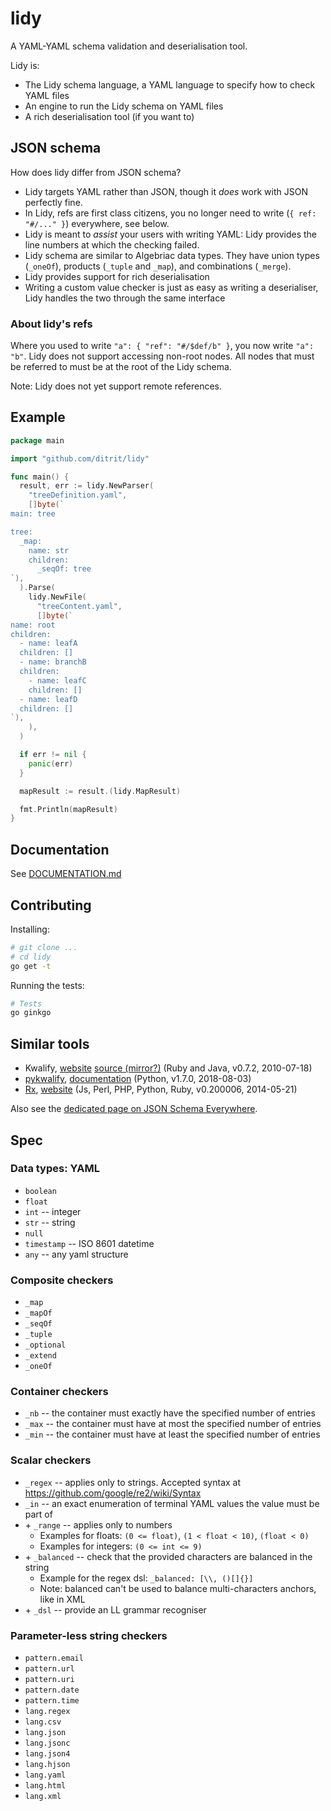 # lidy

A YAML-YAML schema validation and deserialisation tool.

Lidy is:

- The Lidy schema language, a YAML language to specify how to check YAML files
- An engine to run the Lidy schema on YAML files
- A rich deserialisation tool (if you want to)

## JSON schema

How does lidy differ from JSON schema?

- Lidy targets YAML rather than JSON, though it _does_ work with JSON perfectly fine.
- In Lidy, refs are first class citizens, you no longer need to write (`{ ref: "#/..." }`) everywhere, see below.
- Lidy is meant to _assist_ your users with writing YAML: Lidy provides the line numbers at which the checking failed.
- Lidy schema are similar to Algebriac data types. They have union types (`_oneOf`), products (`_tuple` and `_map`), and combinations (`_merge`).
- Lidy provides support for rich deserialisation
- Writing a custom value checker is just as easy as writing a deserialiser, Lidy
  handles the two through the same interface

### About lidy's refs

Where you used to write `"a": { "ref": "#/$def/b" }`, you now write `"a": "b"`. Lidy does not support accessing non-root nodes. All nodes that must be referred to must be at the root of the Lidy schema.

Note: Lidy does not yet support remote references.

## Example

```go
package main

import "github.com/ditrit/lidy"

func main() {
  result, err := lidy.NewParser(
    "treeDefinition.yaml",
    []byte(`
main: tree

tree:
  _map:
    name: str
    children:
      _seqOf: tree
`),
  ).Parse(
    lidy.NewFile(
      "treeContent.yaml",
      []byte(`
name: root
children:
  - name: leafA
  children: []
  - name: branchB
  children:
    - name: leafC
    children: []
  - name: leafD
  children: []
`),
    ),
  )

  if err != nil {
    panic(err)
  }

  mapResult := result.(lidy.MapResult)

  fmt.Println(mapResult)
}
```

## Documentation

See [DOCUMENTATION.md](./DOCUMENTATION.md)

## Contributing

Installing:

```sh
# git clone ...
# cd lidy
go get -t
```

Running the tests:

```sh
# Tests
go ginkgo
```

## Similar tools

- Kwalify, [website](http://www.kuwata-lab.com/kwalify/) [source (mirror?)]() (Ruby and Java, v0.7.2, 2010-07-18)
- [pykwalify](https://github.com/Grokzen/pykwalify), [documentation](https://pykwalify.readthedocs.io/en/master) (Python, v1.7.0, 2018-08-03)
- [Rx](https://github.com/rjbs/Rx), [website](http://rx.codesimply.com/) (Js, Perl, PHP, Python, Ruby, v0.200006, 2014-05-21)

Also see the [dedicated page on JSON Schema Everywhere](https://json-schema-everywhere.github.io/yaml).

## Spec

### Data types: YAML

- `boolean`
- `float`
- `int` -- integer
- `str` -- string
- `null`
- `timestamp` -- ISO 8601 datetime
- `any` -- any yaml structure

### Composite checkers

- `_map`
- `_mapOf`
- `_seqOf`
- `_tuple`
- `_optional`
- `_extend`
- `_oneOf`

### Container checkers

- `_nb` -- the container must exactly have the specified number of entries
- `_max` -- the container must have at most the specified number of entries
- `_min` -- the container must have at least the specified number of entries

### Scalar checkers

- `_regex` -- applies only to strings. Accepted syntax at https://github.com/google/re2/wiki/Syntax
- `_in` -- an exact enumeration of terminal YAML values the value must be part of
- \+ `_range` -- applies only to numbers
  - Examples for floats: `(0 <= float)`, `(1 < float < 10)`, `(float < 0)`
  - Examples for integers: `(0 <= int <= 9)`
- \+ `_balanced` -- check that the provided characters are balanced in the string
  - Example for the regex dsl: `_balanced: [\\, ()[]{}]`
  - Note: balanced can't be used to balance multi-characters anchors, like in XML
- \+ `_dsl` -- provide an LL grammar recogniser

### Parameter-less string checkers

- `pattern.email`
- `pattern.url`
- `pattern.uri`
- `pattern.date`
- `pattern.time`
- `lang.regex`
- `lang.csv`
- `lang.json`
- `lang.jsonc`
- `lang.json4`
- `lang.hjson`
- `lang.yaml`
- `lang.html`
- `lang.xml`
